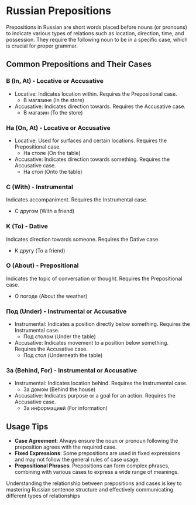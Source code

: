 # Russian Prepositions

Prepositions in Russian are short words placed before nouns (or pronouns) to indicate various types of relations such as location, direction, time, and possession. They require the following noun to be in a specific case, which is crucial for proper grammar.

## Common Prepositions and Their Cases

### В (In, At) - Locative or Accusative

- Locative: Indicates location within. Requires the Prepositional case.
  - В магазине (In the store)
- Accusative: Indicates direction towards. Requires the Accusative case.
  - В магазин (To the store)

### На (On, At) - Locative or Accusative

- Locative: Used for surfaces and certain locations. Requires the Prepositional case.
  - На столе (On the table)
- Accusative: Indicates direction towards something. Requires the Accusative case.
  - На стол (Onto the table)

### С (With) - Instrumental

Indicates accompaniment. Requires the Instrumental case.
- С другом (With a friend)

### К (To) - Dative

Indicates direction towards someone. Requires the Dative case.
- К другу (To a friend)

### О (About) - Prepositional

Indicates the topic of conversation or thought. Requires the Prepositional case.
- О погоде (About the weather)

### Под (Under) - Instrumental or Accusative

- Instrumental: Indicates a position directly below something. Requires the Instrumental case.
  - Под столом (Under the table)
- Accusative: Indicates movement to a position below something. Requires the Accusative case.
  - Под стол (Underneath the table)

### За (Behind, For) - Instrumental or Accusative

- Instrumental: Indicates location behind. Requires the Instrumental case.
  - За домом (Behind the house)
- Accusative: Indicates purpose or a goal for an action. Requires the Accusative case.
  - За информацией (For information)

## Usage Tips

- **Case Agreement**: Always ensure the noun or pronoun following the preposition agrees with the required case.
- **Fixed Expressions**: Some prepositions are used in fixed expressions and may not follow the general rules of case usage.
- **Prepositional Phrases**: Prepositions can form complex phrases, combining with various cases to express a wide range of meanings.

Understanding the relationship between prepositions and cases is key to mastering Russian sentence structure and effectively communicating different types of relationships

